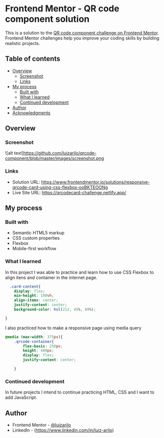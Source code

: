 # Frontend Mentor - QR code component solution

This is a solution to the [QR code component challenge on Frontend Mentor](https://www.frontendmentor.io/challenges/qr-code-component-iux_sIO_H). Frontend Mentor challenges help you improve your coding skills by building realistic projects. 

## Table of contents

- [Overview](#overview)
  - [Screenshot](#screenshot)
  - [Links](#links)
- [My process](#my-process)
  - [Built with](#built-with)
  - [What I learned](#what-i-learned)
  - [Continued development](#continued-development)
- [Author](#author)
- [Acknowledgments](#acknowledgments)



## Overview

### Screenshot

![alt text]https://github.com/luizarilo/qrcode-component/blob/master/images/screenshot.png




### Links

- Solution URL: https://www.frontendmentor.io/solutions/responsive-qrcode-card-using-css-flexbox-ooBKTEOONg
- Live Site URL: https://qrcodecard-challenge.netlify.app/

## My process

### Built with

- Semantic HTML5 markup
- CSS custom properties
- Flexbox
- Mobile-first workflow


### What I learned

In this project I was able to practice and learn how to use CSS Flexbox to align itens and container in the internet page.



```css
  .card-content{
    display: flex;
    min-height: 100vh;
    align-items: center;
    justify-content: center;
    background-color: hsl(212, 45%, 89%);

}

```
I also practiced how to make a responsive page using media query

```css
@media (max-width: 375px){
    .qrcode-container{
        flex-basis: 250px;
        height: 400px;
        display: flex;
        justify-content: center;

    }

```


### Continued development

In future projects I intend to continue practicing HTML, CSS and I want to add JavaScript.




## Author

- Frontend Mentor - [@luizarilo](https://www.frontendmentor.io/profile/luizarilo)
- LinkedIn - (https://www.linkedin.com/in/luiz-arilo)

